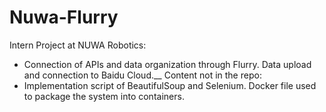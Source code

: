 # Nuwa-Flurry
Intern Project at NUWA Robotics:
* Connection of APIs and data organization through Flurry. Data upload and connection to Baidu Cloud.__
Content not in the repo: 
* Implementation script of BeautifulSoup and Selenium. Docker file used to package the system into containers.
